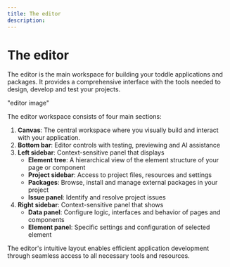 ```yaml
---
title: The editor
description:
---
```


# The editor
The editor is the main workspace for building your toddle applications and packages. It provides a comprehensive interface with the tools needed to design, develop and test your projects.

"editor image"

The editor workspace consists of four main sections:
1. **Canvas**: The central workspace where you visually build and interact with your application.
2. **Bottom bar**: Editor controls with testing, previewing and AI assistance
3. **Left sidebar**: Context-sensitive panel that displays
    - **Element tree**: A hierarchical view of the element structure of your page or component
    - **Project sidebar**: Access to project files, resources and settings
    - **Packages**: Browse, install and manage external packages in your project
    - **Issue panel**: Identify and resolve project issues
4. **Right sidebar**: Context-sensitive panel that shows
    - **Data panel**: Configure logic, interfaces and behavior of pages and components
    - **Element panel**: Specific settings and configuration of selected element

The editor's intuitive layout enables efficient application development through seamless access to all necessary tools and resources.